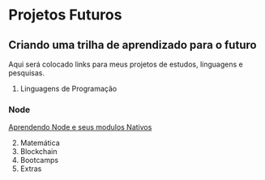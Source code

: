 # Projetos Futuros

## Criando uma trilha de aprendizado para o futuro

Aqui será colocado links para meus projetos de estudos, linguagens e pesquisas.

1. Linguagens de Programação
  ### Node
   [Aprendendo Node e seus modulos Nativos](https://github.com/marcos-P-R/estudando-node)
   
 
2. Matemática
3. Blockchain
4. Bootcamps
5. Extras
